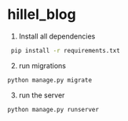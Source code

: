 # hillel_blog
1. Install all dependencies
```bash
 pip install -r requirements.txt
 ```
2. run migrations
```bash
python manage.py migrate
 ```
3. run the server
```bash
python manage.py runserver
 ```
